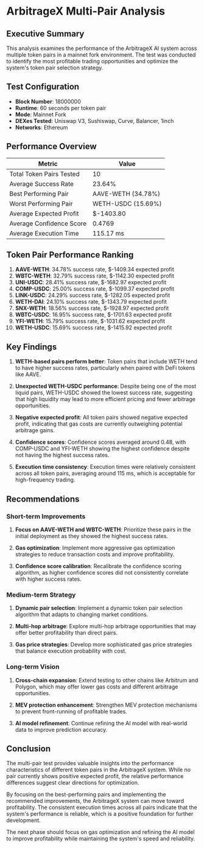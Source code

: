 # ArbitrageX Multi-Pair Analysis

## Executive Summary

This analysis examines the performance of the ArbitrageX AI system across multiple token pairs in a mainnet fork environment. The test was conducted to identify the most profitable trading opportunities and optimize the system's token pair selection strategy.

## Test Configuration

- **Block Number**: 18000000
- **Runtime**: 60 seconds per token pair
- **Mode**: Mainnet Fork
- **DEXes Tested**: Uniswap V3, Sushiswap, Curve, Balancer, 1inch
- **Networks**: Ethereum

## Performance Overview

| Metric | Value |
|--------|-------|
| Total Token Pairs Tested | 10 |
| Average Success Rate | 23.64% |
| Best Performing Pair | AAVE-WETH (34.78%) |
| Worst Performing Pair | WETH-USDC (15.69%) |
| Average Expected Profit | $-1403.80 |
| Average Confidence Score | 0.4769 |
| Average Execution Time | 115.17 ms |

## Token Pair Performance Ranking

1. **AAVE-WETH**: 34.78% success rate, $-1409.34 expected profit
2. **WBTC-WETH**: 32.79% success rate, $-1142.30 expected profit
3. **UNI-USDC**: 28.41% success rate, $-1682.97 expected profit
4. **COMP-USDC**: 25.00% success rate, $-1099.37 expected profit
5. **LINK-USDC**: 24.29% success rate, $-1282.05 expected profit
6. **WETH-DAI**: 24.10% success rate, $-1343.79 expected profit
7. **SNX-WETH**: 18.56% success rate, $-1928.97 expected profit
8. **WBTC-USDC**: 16.95% success rate, $-1701.63 expected profit
9. **YFI-WETH**: 15.79% success rate, $-1031.62 expected profit
10. **WETH-USDC**: 15.69% success rate, $-1415.92 expected profit

## Key Findings

1. **WETH-based pairs perform better**: Token pairs that include WETH tend to have higher success rates, particularly when paired with DeFi tokens like AAVE.

2. **Unexpected WETH-USDC performance**: Despite being one of the most liquid pairs, WETH-USDC showed the lowest success rate, suggesting that high liquidity may lead to more efficient pricing and fewer arbitrage opportunities.

3. **Negative expected profit**: All token pairs showed negative expected profit, indicating that gas costs are currently outweighing potential arbitrage gains.

4. **Confidence scores**: Confidence scores averaged around 0.48, with COMP-USDC and YFI-WETH showing the highest confidence despite not having the highest success rates.

5. **Execution time consistency**: Execution times were relatively consistent across all token pairs, averaging around 115 ms, which is acceptable for high-frequency trading.

## Recommendations

### Short-term Improvements

1. **Focus on AAVE-WETH and WBTC-WETH**: Prioritize these pairs in the initial deployment as they showed the highest success rates.

2. **Gas optimization**: Implement more aggressive gas optimization strategies to reduce transaction costs and improve profitability.

3. **Confidence score calibration**: Recalibrate the confidence scoring algorithm, as higher confidence scores did not consistently correlate with higher success rates.

### Medium-term Strategy

1. **Dynamic pair selection**: Implement a dynamic token pair selection algorithm that adapts to changing market conditions.

2. **Multi-hop arbitrage**: Explore multi-hop arbitrage opportunities that may offer better profitability than direct pairs.

3. **Gas price strategies**: Develop more sophisticated gas price strategies that balance execution probability with cost.

### Long-term Vision

1. **Cross-chain expansion**: Extend testing to other chains like Arbitrum and Polygon, which may offer lower gas costs and different arbitrage opportunities.

2. **MEV protection enhancement**: Strengthen MEV protection mechanisms to prevent front-running of profitable trades.

3. **AI model refinement**: Continue refining the AI model with real-world data to improve prediction accuracy.

## Conclusion

The multi-pair test provides valuable insights into the performance characteristics of different token pairs in the ArbitrageX system. While no pair currently shows positive expected profit, the relative performance differences suggest clear directions for optimization.

By focusing on the best-performing pairs and implementing the recommended improvements, the ArbitrageX system can move toward profitability. The consistent execution times across all pairs indicate that the system's performance is reliable, which is a positive foundation for further development.

The next phase should focus on gas optimization and refining the AI model to improve profitability while maintaining the system's speed and reliability. 